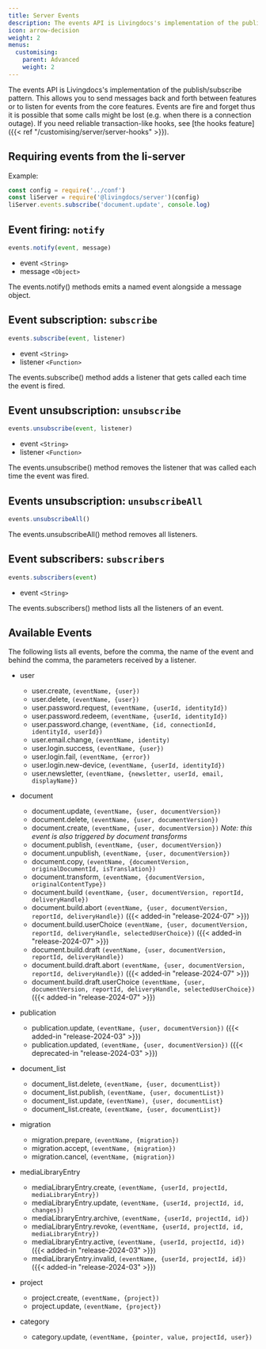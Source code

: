 ```yaml
---
title: Server Events
description: The events API is Livingdocs's implementation of the publish/subscribe pattern.
icon: arrow-decision
weight: 2
menus:
  customising:
    parent: Advanced
    weight: 2
---
```


The events API is Livingdocs's implementation of the publish/subscribe pattern. This allows you to send messages back and forth between features or to listen for events from the core features. Events are fire and forget thus it is possible that some calls might be lost (e.g. when there is a connection outage). If you need reliable transaction-like hooks, see [the hooks feature]({{< ref "/customising/server/server-hooks" >}}).

## Requiring events from the li-server

Example:

```js
const config = require('../conf')
const liServer = require('@livingdocs/server')(config)
liServer.events.subscribe('document.update', console.log)
```

## Event firing: `notify`

```js
events.notify(event, message)
```

- event `<String>`
- message `<Object>`

The events.notify() methods emits a named event alongside a message object.

## Event subscription: `subscribe`

```js
events.subscribe(event, listener)
```

- event `<String>`
- listener `<Function>`

The events.subscribe() method adds a listener that gets called each time the event is fired.

## Event unsubscription: `unsubscribe`

```js
events.unsubscribe(event, listener)
```

- event `<String>`
- listener `<Function>`

The events.unsubscribe() method removes the listener that was called each time the event was fired.

## Events unsubscription: `unsubscribeAll`

```js
events.unsubscribeAll()
```

The events.unsubscribeAll() method removes all listeners.

## Event subscribers: `subscribers`

```js
events.subscribers(event)
```

- event `<String>`

The events.subscribers() method lists all the listeners of an event.

## Available Events

The following lists all events, before the comma, the name of the event and behind the comma, the parameters received by a listener.

- user

  - user.create, `(eventName, {user})`
  - user.delete, `(eventName, {user})`
  - user.password.request, `(eventName, {userId, identityId})`
  - user.password.redeem, `(eventName, {userId, identityId})`
  - user.password.change, `(eventName, {id, connectionId, identityId, userId})`
  - user.email.change, `(eventName, identity)`
  - user.login.success, `(eventName, {user})`
  - user.login.fail, `(eventName, {error})`
  - user.login.new-device, `(eventName, {userId, identityId})`
  - user.newsletter, `(eventName, {newsletter, userId, email, displayName})`

- document

  - document.update, `(eventName, {user, documentVersion})`
  - document.delete, `(eventName, {user, documentVersion})`
  - document.create, `(eventName, {user, documentVersion})` <em>Note: this event is also triggered by document transforms</em>
  - document.publish, `(eventName, {user, documentVersion})`
  - document.unpublish, `(eventName, {user, documentVersion})`
  - document.copy, `(eventName, {documentVersion, originalDocumentId, isTranslation})`
  - document.transform, `(eventName, {documentVersion, originalContentType})`
  - document.build `(eventName, {user, documentVersion, reportId, deliveryHandle})`
  - document.build.abort `(eventName, {user, documentVersion, reportId, deliveryHandle})` ({{< added-in "release-2024-07" >}})
  - document.build.userChoice `(eventName, {user, documentVersion, reportId, deliveryHandle, selectedUserChoice})` ({{< added-in "release-2024-07" >}})
  - document.build.draft `(eventName, {user, documentVersion, reportId, deliveryHandle})`
  - document.build.draft.abort `(eventName, {user, documentVersion, reportId, deliveryHandle})` ({{< added-in "release-2024-07" >}})
  - document.build.draft.userChoice `(eventName, {user, documentVersion, reportId, deliveryHandle, selectedUserChoice})` ({{< added-in "release-2024-07" >}})

- publication

  - publication.update, `(eventName, {user, documentVersion})` ({{< added-in "release-2024-03" >}})
  - publication.updated, `(eventName, {user, documentVersion})` ({{< deprecated-in "release-2024-03" >}})

- document_list

  - document_list.delete, `(eventName, {user, documentList})`
  - document_list.publish, `(eventName, {user, documentList})`
  - document_list.update, `(eventName), {user, documentList}`
  - document_list.create, `(eventName, {user, documentList})`

- migration

  - migration.prepare, `(eventName, {migration})`
  - migration.accept, `(eventName, {migration})`
  - migration.cancel, `(eventName, {migration})`

- mediaLibraryEntry

  - mediaLibraryEntry.create, `(eventName, {userId, projectId, mediaLibraryEntry})`
  - mediaLibraryEntry.update, `(eventName, {userId, projectId, id, changes})`
  - mediaLibraryEntry.archive, `(eventName, {userId, projectId, id})`
  - mediaLibraryEntry.revoke, `(eventName, {userId, projectId, id, mediaLibraryEntry})`
  - mediaLibraryEntry.active, `(eventName, {userId, projectId, id})` ({{< added-in "release-2024-03" >}})
  - mediaLibraryEntry.invalid, `(eventName, {userId, projectId, id})` ({{< added-in "release-2024-03" >}})

- project

  - project.create, `(eventName, {project})`
  - project.update, `(eventName, {project})`

- category
  - category.update, `(eventName, {pointer, value, projectId, user})`
